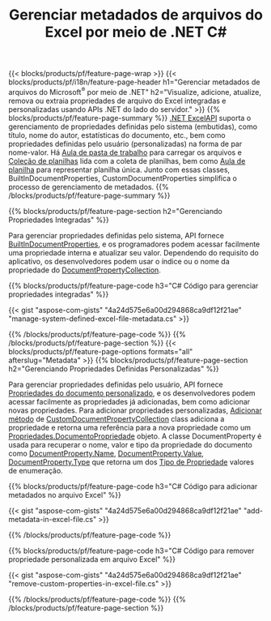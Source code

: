 ﻿---
title: Gerenciar metadados de arquivos do Excel por meio de .NET C#
url: /pt/net/metadata/
description: Visualize, adicione, edite, remova ou extraia metadados de arquivos do Excel com apenas algumas linhas de código C#
---
{{< blocks/products/pf/feature-page-wrap >}}
{{< blocks/products/pf/i18n/feature-page-header h1="Gerenciar metadados de arquivos do Microsoft<sup>&reg;</sup> por meio de .NET" h2="Visualize, adicione, atualize, remova ou extraia propriedades de arquivo do Excel integradas e personalizadas usando APIs .NET do lado do servidor." >}}
{{% blocks/products/pf/feature-page-summary %}}
[.NET ExcelAPI](/cells/net/) suporta o gerenciamento de propriedades definidas pelo sistema (embutidas), como título, nome do autor, estatísticas do documento, etc., bem como propriedades definidas pelo usuário (personalizadas) na forma de par nome-valor. Há [Aula de pasta de trabalho](https://reference.aspose.com/cells/net/aspose.cells/workbook) para carregar os arquivos e [Coleção de planilhas](https://reference.aspose.com/cells/net/aspose.cells/worksheetcollection) lida com a coleta de planilhas, bem como [Aula de planilha](https://reference.aspose.com/cells/net/aspose.cells/worksheet) para representar planilha única. Junto com essas classes, BuiltInDocumentProperties, CustomDocumentProperties simplifica o processo de gerenciamento de metadados. 
{{% /blocks/products/pf/feature-page-summary %}}

{{% blocks/products/pf/feature-page-section h2="Gerenciando Propriedades Integradas" %}}

Para gerenciar propriedades definidas pelo sistema, API fornece [BuiltInDocumentProperties](https://reference.aspose.com/cells/net/aspose.cells/workbook/properties/builtindocumentproperties), e os programadores podem acessar facilmente uma propriedade interna e atualizar seu valor. Dependendo do requisito do aplicativo, os desenvolvedores podem usar o índice ou o nome da propriedade do [DocumentPropertyCollection](https://reference.aspose.com/cells/net/aspose.cells.properties/documentpropertycollection). 

{{% blocks/products/pf/feature-page-code h3="C# Código para gerenciar propriedades integradas" %}}

{{< gist "aspose-com-gists" "4a24d575e6a00d294868ca9df12f21ae" "manage-system-defined-excel-file-metadata.cs" >}}

{{% /blocks/products/pf/feature-page-code %}}
{{% /blocks/products/pf/feature-page-section %}}
{{< blocks/products/pf/feature-page-options formats="all" afterslug="Metadata" >}}
{{% blocks/products/pf/feature-page-section h2="Gerenciando Propriedades Definidas Personalizadas" %}}

Para gerenciar propriedades definidas pelo usuário, API fornece [Propriedades do documento personalizado](https://reference.aspose.com/cells/net/aspose.cells/workbook/properties/customdocumentproperties), e os desenvolvedores podem acessar facilmente as propriedades já adicionadas, bem como adicionar novas propriedades. Para adicionar propriedades personalizadas, [Adicionar método](https://reference.aspose.com/cells/net/aspose.cells.properties/customdocumentpropertycollection/methods/add/index) de [CustomDocumentPropertyCollection](https://reference.aspose.com/cells/net/aspose.cells.properties/customdocumentpropertycollection) class adiciona a propriedade e retorna uma referência para a nova propriedade como um [Propriedades.DocumentoPropriedade](https://reference.aspose.com/cells/net/aspose.cells.properties/documentproperty) objeto. A classe DocumentProperty é usada para recuperar o nome, valor e tipo da propriedade do documento como [DocumentProperty.Name](https://reference.aspose.com/cells/net/aspose.cells.properties/documentproperty/properties/name), [DocumentProperty.Value](https://reference.aspose.com/cells/net/aspose.cells.properties/documentproperty/properties/value),  [DocumentProperty.Type](https://reference.aspose.com/cells/net/aspose.cells.properties/documentproperty/properties/type) que retorna um dos [Tipo de Propriedade](https://reference.aspose.com/cells/net/aspose.cells.properties/propertytype) valores de enumeração. 
 
{{% blocks/products/pf/feature-page-code h3="C# Código para adicionar metadados no arquivo Excel" %}}

{{< gist "aspose-com-gists" "4a24d575e6a00d294868ca9df12f21ae" "add-metadata-in-excel-file.cs" >}}

{{% /blocks/products/pf/feature-page-code %}}


{{% blocks/products/pf/feature-page-code h3="C# Código para remover propriedade personalizada em arquivo Excel" %}}

{{< gist "aspose-com-gists" "4a24d575e6a00d294868ca9df12f21ae" "remove-custom-properties-in-excel-file.cs" >}}

{{% /blocks/products/pf/feature-page-code %}}
{{% /blocks/products/pf/feature-page-section %}}
